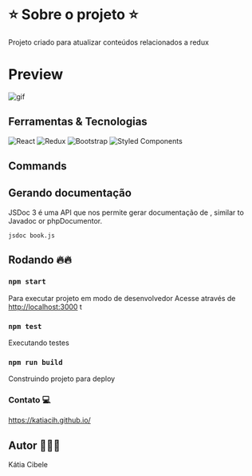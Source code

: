 
 
# ⭐️ Sobre o projeto ⭐️
Projeto criado para atualizar conteúdos relacionados a redux


# Preview 

![gif](https://github.com/katiacih/todo-app-with-redux/blob/main/res/preview.png)

## Ferramentas & Tecnologias

![React](https://img.shields.io/badge/react-%2320232a.svg?style=for-the-badge&logo=react&logoColor=%2361DAFB) ![Redux](https://img.shields.io/badge/redux-%23593d88.svg?style=for-the-badge&logo=redux&logoColor=white)  ![Bootstrap](https://img.shields.io/badge/bootstrap-%23563D7C.svg?style=for-the-badge&logo=bootstrap&logoColor=white) ![Styled Components](https://img.shields.io/badge/styled--components-DB7093?style=for-the-badge&logo=styled-components&logoColor=white)

## Commands




## Gerando documentação

JSDoc 3 é uma API que nos permite gerar documentação de , similar to Javadoc or phpDocumentor. 

```
jsdoc book.js
```
## Rodando 🔥🔥

### `npm start`

Para executar projeto em modo de desenvolvedor
Acesse através de [http://localhost:3000](http://localhost:3000) t

### `npm test`

Executando testes

### `npm run build`

Construindo projeto para deploy


### Contato 💻

https://katiacih.github.io/


## Autor 👩🏻‍💻

Kátia Cibele  
